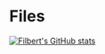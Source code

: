 # Files
[![Filbert's GitHub stats](https://github-readme-stats.vercel.app/api?username=Frtsnts10)](https://github.com/anuraghazra/github-readme-stats)
